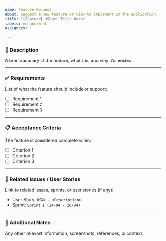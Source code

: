 ```yaml
---
name: Feature Request
about: Suggest a new feature or view to implement in the application.
title: "[Feature] <Short Title Here>"
labels: enhancement
assignees: ''

---
```


### 📝 Description
A brief summary of the feature, what it is, and why it’s needed.

---

### ✅ Requirements
List of what the feature should include or support:
- [ ] Requirement 1
- [ ] Requirement 2
- [ ] Requirement 3

---

### 📋 Acceptance Criteria
The feature is considered complete when:
- [ ] Criterion 1
- [ ] Criterion 2
- [ ] Criterion 3

---

### 🔗 Related Issues / User Stories
Link to related issues, sprints, or user stories (if any):
- User Story: `USXX - <Description>`
- Sprint: `Sprint 1 (14/04 - 20/04)`

---

### 📎 Additional Notes
Any other relevant information, screenshots, references, or context.

